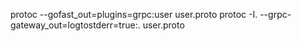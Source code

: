 protoc --gofast_out=plugins=grpc:user user.proto
protoc -I. --grpc-gateway_out=logtostderr=true:. user.proto